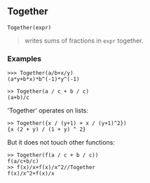 ## Together

``` 
Together(expr)
``` 

> writes sums of fractions in `expr` together.

### Examples 
``` 
>>> Together(a/b+x/y)
(a*y+b*x)*b^(-1)*y^(-1)

>> Together(a / c + b / c)
(a+b)/c
```   

'Together' operates on lists:
``` 
>> Together({x / (y+1) + x / (y+1)^2})
{x (2 + y) / (1 + y) ^ 2}
```  

But it does not touch other functions:
``` 
>> Together(f(a / c + b / c))
f(a/c+b/c)
>> f(x)/x+f(x)/x^2//Together
f(x)/x^2+f(x)/x
``` 